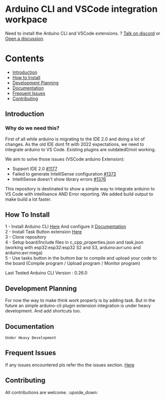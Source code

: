 # **Arduino CLI and VSCode integration workpace**

Need to install the Arduino CLI and VSCode extensions. ? [Talk on discord](https://www.arduino.cc/en/Main/Software) or [Open a discussion](https://github.com/Throows/ArduinoCLI_vscode_exemple/discussion).

# Contents
 - [Introduction](#introduction)
 - [How to Install](#how-to-install)
 - [Development Planning](#development-planning)
 - [Documentation](#documentation)
 - [Frequent Issues](#frequent-issues)
 - [Contributing](#contributing)

## Introduction

### Why do we need this?
First of all while arduino is migrating to the IDE 2.0 and doing a lot of changes. As the old IDE dont fit with 2022 expectations, we need to integrate arduino to VS Code. Existing plugins are outdated0/not working. 

We aim to solve those issues (VSCode arduino Extension):
 - Support IDE 2.0 [#1177](https://github.com/microsoft/vscode-arduino/issues/1477)
 - Failed to generate IntelliSense configuration [#1373](https://github.com/microsoft/vscode-arduino/issues/1373)
 - IntelliSense doesn't show library errors [#1376](https://github.com/microsoft/vscode-arduino/issues/1376)


This repository is destinated to show a simple way to integrate arduino to VS Code with intellisence AND Error reporting.
We added build output to make build a lot faster.

## How To Install
 1 - Install Arduino CLI [Here](https://github.com/arduino/arduino-cli) And configure it [Documentation](https://arduino.github.io/arduino-cli/)\
 2 - Install Task Button extension [Here](https://marketplace.visualstudio.com/items?itemName=spencerwmiles.vscode-task-buttons)\
 3 - Clone repository\
 4 - Setup board/Include files in c_cpp_properties.json and task.json (working with esp32:esp32:esp32 S2 and S3, arduino:avr:uno and arduino:avr:mega)\
 5 - Use tasks button in the buttom bar to compile and upload your code to the board (Compile program / Upload program / Monitor program) 

Last Tested Arduino CLI Version : 0.26.0

## Development Planning

For now the way to make think work properly is by adding task. But in the future an simple arduino-cli plugin extension integration is under heavy development.
And add shortcuts too.

## Documentation
 
    Under Heavy Development

## Frequent Issues

If any issues encountered pls refer tho the issues section. [Here](https://github.com/Throows/ArduinoCLI_vscode_exemple/issues/new)


## Contributing

All contributions are welcome. :upside_down: